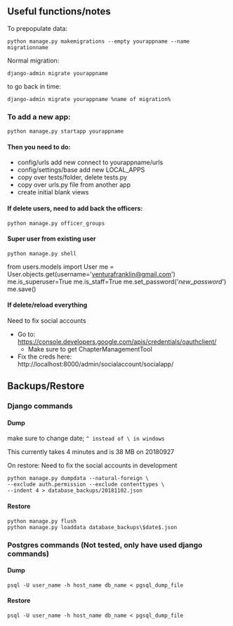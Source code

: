 ## Useful functions/notes
To prepopulate data:

    python manage.py makemigrations --empty yourappname --name migrationname
 Normal migration:

    django-admin migrate yourappname
to go back in time:

    django-admin migrate yourappname %name of migration%
### To add a new app:

    python manage.py startapp yourappname

#### Then you need to do:
- config/urls add new connect to yourappname/urls
- config/settings/base add new LOCAL_APPS
- copy over tests/folder, delete tests.py
- copy over urls.py file from another app
- create initial blank views

#### If delete users, need to add back the officers:
    python manage.py officer_groups

#### Super user from existing user
    python manage.py shell
from users.models import User
me = User.objects.get(username='venturafranklin@gmail.com')
me.is_superuser=True
me.is_staff=True
me.set_password('_new_password_')
me.save()
    
#### If delete/reload everything
Need to fix social accounts
- Go to: https://console.developers.google.com/apis/credentials/oauthclient/
  - Make sure to get ChapterManagementTool
- Fix the creds here: http://localhost:8000/admin/socialaccount/socialapp/
    
## Backups/Restore

### Django commands
#### Dump 
make sure to change date; `^ instead of \ in windows`

This currently takes 4 minutes and is 38 MB on 20180927

On restore: Need to fix the social accounts in development 

    python manage.py dumpdata --natural-foreign \
    --exclude auth.permission --exclude contenttypes \
    --indent 4 > database_backups/20181102.json
#### Restore
    python manage.py flush
    python manage.py loaddata database_backups\$date$.json
### Postgres commands (Not tested, only have used django commands)
#### Dump
    psql -U user_name -h host_name db_name < pgsql_dump_file
#### Restore
    psql -U user_name -h host_name db_name < pgsql_dump_file
